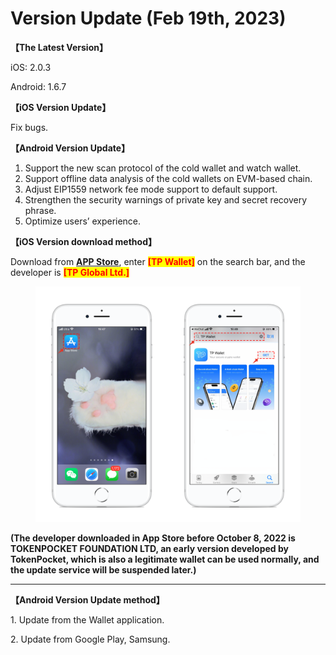 # Version Update (Feb 19th, 2023)

**【The Latest Version】**

iOS: 2.0.3

Android: 1.6.7



**【iOS Version Update】**

&#x20;Fix bugs.



**【Android Version Update】**

1. Support the new scan protocol of the cold wallet and watch wallet.
2. Support offline data analysis of the cold wallets on EVM-based chain.
3. Adjust EIP1559 network fee mode support to default support.
4. Strengthen the security warnings of private key and secret recovery phrase.
5. Optimize users’ experience.



**【iOS Version download method】‌**

&#x20; Download from [**APP Store**](https://apps.apple.com/hk/app/tp-global-wallet/id6444625622), enter <mark style="color:red;">**\[TP Wallet]**</mark> on the search bar, and the developer is <mark style="color:red;">**\[TP Global Ltd.]**</mark>

<figure><img src="../../.gitbook/assets/image (1).png" alt=""><figcaption></figcaption></figure>

**(The developer downloaded in App Store before October 8, 2022 is TOKENPOCKET FOUNDATION LTD, an early version developed by TokenPocket, which is also a legitimate wallet can be used normally, and the update service will be suspended later.)**

****

**【Android Version Update method】**

1\. Update from the Wallet application.

&#x20; 2\. Update from Google Play, Samsung.
